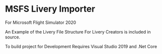 # MSFS Livery Importer
For Microsoft Flight Simulator 2020

An Example of the Livery File Structure For Livery Creators is included in source.

To build project for Development Requires Visual Studio 2019 and .Net Core